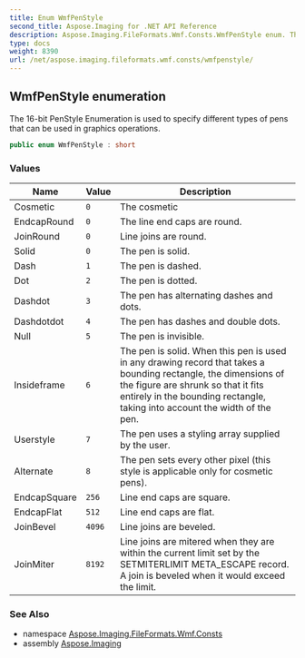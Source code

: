 ```yaml
---
title: Enum WmfPenStyle
second_title: Aspose.Imaging for .NET API Reference
description: Aspose.Imaging.FileFormats.Wmf.Consts.WmfPenStyle enum. The 16bit PenStyle Enumeration is used to specify different types of pens that can be used in graphics operations
type: docs
weight: 8390
url: /net/aspose.imaging.fileformats.wmf.consts/wmfpenstyle/
---
```

## WmfPenStyle enumeration

The 16-bit PenStyle Enumeration is used to specify different types of pens that can be used in graphics operations.

```csharp
public enum WmfPenStyle : short
```

### Values

| Name | Value | Description |
| --- | --- | --- |
| Cosmetic | `0` | The cosmetic |
| EndcapRound | `0` | The line end caps are round. |
| JoinRound | `0` | Line joins are round. |
| Solid | `0` | The pen is solid. |
| Dash | `1` | The pen is dashed. |
| Dot | `2` | The pen is dotted. |
| Dashdot | `3` | The pen has alternating dashes and dots. |
| Dashdotdot | `4` | The pen has dashes and double dots. |
| Null | `5` | The pen is invisible. |
| Insideframe | `6` | The pen is solid. When this pen is used in any drawing record that takes a bounding rectangle, the dimensions of the figure are shrunk so that it fits entirely in the bounding rectangle, taking into account the width of the pen. |
| Userstyle | `7` | The pen uses a styling array supplied by the user. |
| Alternate | `8` | The pen sets every other pixel (this style is applicable only for cosmetic pens). |
| EndcapSquare | `256` | Line end caps are square. |
| EndcapFlat | `512` | Line end caps are flat. |
| JoinBevel | `4096` | Line joins are beveled. |
| JoinMiter | `8192` | Line joins are mitered when they are within the current limit set by the SETMITERLIMIT META_ESCAPE record. A join is beveled when it would exceed the limit. |

### See Also

* namespace [Aspose.Imaging.FileFormats.Wmf.Consts](../../aspose.imaging.fileformats.wmf.consts/)
* assembly [Aspose.Imaging](../../)


